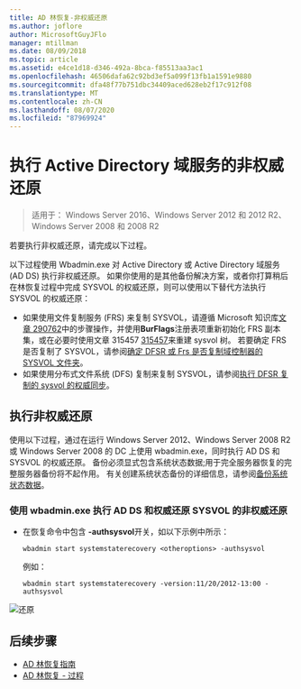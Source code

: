 ```yaml
---
title: AD 林恢复-非权威还原
ms.author: joflore
author: MicrosoftGuyJFlo
manager: mtillman
ms.date: 08/09/2018
ms.topic: article
ms.assetid: e4ce1d18-d346-492a-8bca-f85513aa3ac1
ms.openlocfilehash: 46506dafa62c92bd3ef5a099f13fb1a1591e9880
ms.sourcegitcommit: dfa48f77b751dbc34409aced628eb2f17c912f08
ms.translationtype: MT
ms.contentlocale: zh-CN
ms.lasthandoff: 08/07/2020
ms.locfileid: "87969924"
---
```

# <a name="performing-a-nonauthoritative-restore-of-active-directory-domain-services"></a>执行 Active Directory 域服务的非权威还原

>适用于： Windows Server 2016、Windows Server 2012 和 2012 R2、Windows Server 2008 和 2008 R2

若要执行非权威还原，请完成以下过程。

以下过程使用 Wbadmin.exe 对 Active Directory 或 Active Directory 域服务 (AD DS) 执行非权威还原。 如果你使用的是其他备份解决方案，或者你打算稍后在林恢复过程中完成 SYSVOL 的权威还原，则可以使用以下替代方法执行 SYSVOL 的权威还原：

- 如果使用文件复制服务 (FRS) 来复制 SYSVOL，请遵循 Microsoft 知识库[文章 290762](https://go.microsoft.com/fwlink/?LinkId=148443)中的步骤操作，并使用**BurFlags**注册表项重新初始化 FRS 副本集，或在必要时使用文章 315457 [315457](https://support.microsoft.com/kb/315457)来重建 sysvol 树。 若要确定 FRS 是否复制了 SYSVOL，请参阅[确定 DFSR 或 Frs 是否复制域控制器的 SYSVOL 文件夹](/windows/win32/vss/backing-up-and-restoring-an-frs-replicated-sysvol-folder#determining_whether_a_domain_controller_s_sysvol_folder_is_replicated_by_dfsr_or_frs)。
- 如果使用分布式文件系统 (DFS) 复制来复制 SYSVOL，请参阅[执行 DFSR 复制的 sysvol 的权威同步](AD-Forest-Recovery-Authoritative-Recovery-SYSVOL.md)。

## <a name="performing-a-nonauthoritative-restore"></a>执行非权威还原

使用以下过程，通过在运行 Windows Server 2012、Windows Server 2008 R2 或 Windows Server 2008 的 DC 上使用 wbadmin.exe，同时执行 AD DS 和 SYSVOL 的权威还原。 备份必须显式包含系统状态数据;用于完全服务器恢复的完整服务器备份将不起作用。 有关创建系统状态备份的详细信息，请参阅[备份系统状态数据](AD-Forest-Recovery-Backing-up-System-State.md)。

### <a name="to-perform-a-nonauthoritative-restore-of-ad-ds-and-authoritative-restore-of-sysvol-using-wbadminexe"></a>使用 wbadmin.exe 执行 AD DS 和权威还原 SYSVOL 的非权威还原

- 在恢复命令中包含 **-authsysvol**开关，如以下示例中所示：

   ```
   wbadmin start systemstaterecovery <otheroptions> -authsysvol
   ```

   例如：

   ```
   wbadmin start systemstaterecovery -version:11/20/2012-13:00 -authsysvol
   ```

![还原](media/AD-Forest-Recovery-Nonauthoritative-Restore/nonauth.png)

## <a name="next-steps"></a>后续步骤

- [AD 林恢复指南](AD-Forest-Recovery-Guide.md)
- [AD 林恢复 - 过程](AD-Forest-Recovery-Procedures.md)
